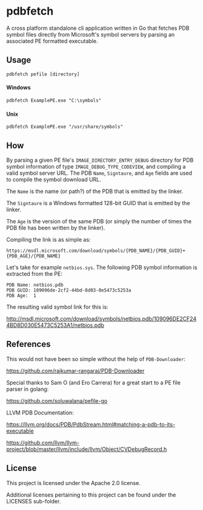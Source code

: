 # pdbfetch

A cross platform standalone cli application written in Go that fetches PDB symbol files directly from Microsoft's symbol servers by parsing an associated PE formatted executable.

## Usage

```
pdbfetch pefile [directory]
```
#### Windows
```
pdbfetch ExamplePE.exe "C:\symbols"
```
#### Unix
```
pdbfetch ExamplePE.exe "/usr/share/symbols"
```

## How

By parsing a given PE file's `IMAGE_DIRECTORY_ENTRY_DEBUG` directory for PDB symbol information of type `IMAGE_DEBUG_TYPE_CODEVIEW`, and compiling a valid symbol server URL.
The PDB `Name`, `Signtaure`, and `Age` fields are used to compile the symbol download URL.

The `Name` is the name (or path?) of the PDB that is emitted by the linker.

The `Signtaure` is a Windows formatted 128-bit GUID that is emitted by the linker.

The  `Age` is the version of the same PDB (or simply the number of times the PDB file has been written by the linker).

Compiling the link is as simple as:

`https://msdl.microsoft.com/download/symbols/{PDB_NAME}/{PDB_GUID}+{PDB_AGE}/{PDB_NAME}`

Let's take for example `netbios.sys`. The following PDB symbol information is extracted from the PE:
```
PDB Name: netbios.pdb
PDB GUID: 109096de-2cf2-44bd-8d03-0e5473c5253a
PDB Age:  1
```
The resulting valid symbol link for this is:

http://msdl.microsoft.com/download/symbols/netbios.pdb/109096DE2CF244BD8D030E5473C5253A1/netbios.pdb  

## References

This would not have been so simple without the help of `PDB-Downloader`:

https://github.com/rajkumar-rangaraj/PDB-Downloader

Special thanks to Sam O (and Ero Carrera) for a great start to a PE file parser in golang:

https://github.com/soluwalana/pefile-go

LLVM PDB Documentation:

https://llvm.org/docs/PDB/PdbStream.html#matching-a-pdb-to-its-executable

https://github.com/llvm/llvm-project/blob/master/llvm/include/llvm/Object/CVDebugRecord.h

## License

This project is licensed under the Apache 2.0 license.

Additional licenses pertaining to this project can be found under the LICENSES sub-folder.
